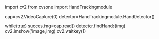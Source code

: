 import cv2
from cvzone import HandTrackingmodule

cap=cv2.VideoCapture(0)
detector=HandTrackingmodule.HandDetector()

while(true)
succes.img=cap.read()
detector.findHands(img)
cv2.imshow('image',img)
cv2.waitkey(1)

